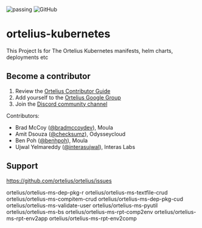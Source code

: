 ![passing](https://github.com/ortelius/ortelius-kubernetes/actions/workflows/ci.yml/badge.svg) ![GitHub](https://img.shields.io/github/license/ortelius/ortelius-kubernetes)
# ortelius-kubernetes
This Project Is for The Ortelius Kubernetes manifests, helm charts, deployments etc

## Become a contributor

1) Review the [Ortelius Contributor Guide](https://docs.ortelius.io/guides/contributorguide/)
2) Add yourself to the [Ortelius Google Group](https://groups.google.com/g/ortelius-dev)
3) Join the [Discord community channel](https://discord.gg/ZtXU74x)

Contributors:
* Brad McCoy ([@bradmccoydev](https://github.com/bradmccoydev)), Moula
* Amit Dsouza ([@checksumz](https://github.com/checksumz)), Odysseycloud
* Ben Poh ([@benhpoh](https://github.com/benhpoh)), Moula
* Ujwal Yelmareddy ([@interasujwal](https://github.com/interasujwal)), Interas Labs

## Support

https://github.com/ortelius/ortelius/issues

ortelius/ortelius-ms-dep-pkg-r
ortelius/ortelius-ms-textfile-crud
ortelius/ortelius-ms-compitem-crud
ortelius/ortelius-ms-dep-pkg-cud
ortelius/ortelius-ms-validate-user
ortelius/ortelius-ms-pyutil
ortelius/ortelius-ms-bs
ortelius/ortelius-ms-rpt-comp2env
ortelius/ortelius-ms-rpt-env2app
ortelius/ortelius-ms-rpt-env2comp
